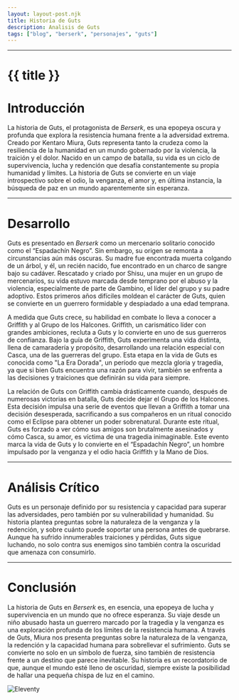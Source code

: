 ```yaml
---
layout: layout-post.njk
title: Historia de Guts
description: Analisis de Guts
tags: ["blog", "berserk", "personajes", "guts"]
---
```


---

# {{ title }}

# Introducción
La historia de Guts, el protagonista de *Berserk*, es una epopeya oscura y profunda que explora la resistencia humana frente a la adversidad extrema. Creado por Kentaro Miura, Guts representa tanto la crudeza como la resiliencia de la humanidad en un mundo gobernado por la violencia, la traición y el dolor. Nacido en un campo de batalla, su vida es un ciclo de supervivencia, lucha y redención que desafía constantemente su propia humanidad y límites. La historia de Guts se convierte en un viaje introspectivo sobre el odio, la venganza, el amor y, en última instancia, la búsqueda de paz en un mundo aparentemente sin esperanza.

---

# Desarrollo
Guts es presentado en *Berserk* como un mercenario solitario conocido como el “Espadachín Negro”. Sin embargo, su origen se remonta a circunstancias aún más oscuras. Su madre fue encontrada muerta colgando de un árbol, y él, un recién nacido, fue encontrado en un charco de sangre bajo su cadáver. Rescatado y criado por Shisu, una mujer en un grupo de mercenarios, su vida estuvo marcada desde temprano por el abuso y la violencia, especialmente de parte de Gambino, el líder del grupo y su padre adoptivo. Estos primeros años difíciles moldean el carácter de Guts, quien se convierte en un guerrero formidable y despiadado a una edad temprana.

A medida que Guts crece, su habilidad en combate lo lleva a conocer a Griffith y al Grupo de los Halcones. Griffith, un carismático líder con grandes ambiciones, recluta a Guts y lo convierte en uno de sus guerreros de confianza. Bajo la guía de Griffith, Guts experimenta una vida distinta, llena de camaradería y propósito, desarrollando una relación especial con Casca, una de las guerreras del grupo. Esta etapa en la vida de Guts es conocida como "La Era Dorada", un período que mezcla gloria y tragedia, ya que si bien Guts encuentra una razón para vivir, también se enfrenta a las decisiones y traiciones que definirán su vida para siempre.

La relación de Guts con Griffith cambia drásticamente cuando, después de numerosas victorias en batalla, Guts decide dejar el Grupo de los Halcones. Esta decisión impulsa una serie de eventos que llevan a Griffith a tomar una decisión desesperada, sacrificando a sus compañeros en un ritual conocido como el Eclipse para obtener un poder sobrenatural. Durante este ritual, Guts es forzado a ver cómo sus amigos son brutalmente asesinados y cómo Casca, su amor, es víctima de una tragedia inimaginable. Este evento marca la vida de Guts y lo convierte en el “Espadachín Negro”, un hombre impulsado por la venganza y el odio hacia Griffith y la Mano de Dios.

---

# Análisis Crítico
Guts es un personaje definido por su resistencia y capacidad para superar las adversidades, pero también por su vulnerabilidad y humanidad. Su historia plantea preguntas sobre la naturaleza de la venganza y la redención, y sobre cuánto puede soportar una persona antes de quebrarse. Aunque ha sufrido innumerables traiciones y pérdidas, Guts sigue luchando, no solo contra sus enemigos sino también contra la oscuridad que amenaza con consumirlo.

---

# Conclusión
La historia de Guts en *Berserk* es, en esencia, una epopeya de lucha y supervivencia en un mundo que no ofrece esperanza. Su viaje desde un niño abusado hasta un guerrero marcado por la tragedia y la venganza es una exploración profunda de los límites de la resistencia humana. A través de Guts, Miura nos presenta preguntas sobre la naturaleza de la venganza, la redención y la capacidad humana para sobrellevar el sufrimiento. Guts se convierte no solo en un símbolo de fuerza, sino también de resistencia frente a un destino que parece inevitable. Su historia es un recordatorio de que, aunque el mundo esté lleno de oscuridad, siempre existe la posibilidad de hallar una pequeña chispa de luz en el camino.


![Eleventy](/img/eleventy.svg)
